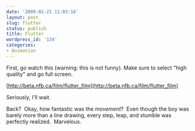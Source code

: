 ```yaml
---
date: '2009-01-21 11:03:16'
layout: post
slug: flutter
status: publish
title: Flutter
wordpress_id: '134'
categories:
- Animation
---
```


First, go watch this (warning: this is not funny). Make sure to select "high quality" and go full screen.



[http://beta.nfb.ca/film/flutter_film](http://beta.nfb.ca/film/flutter_film)



Seriously, I'll wait.






Back?  Okay, how fantastic was the _movement_?  Even though the boy was barely more than a line drawing, every step, leap, and stumble was perfectly realized.  Marvelous.




